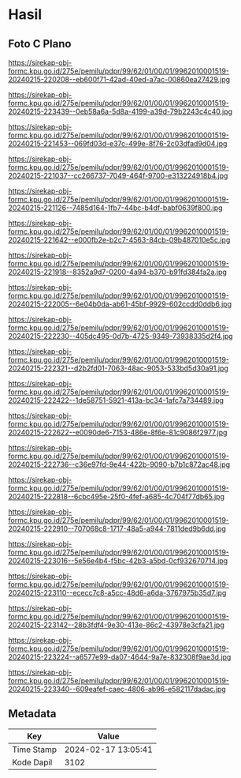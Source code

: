 # Hasil

## Foto C Plano

https://sirekap-obj-formc.kpu.go.id/275e/pemilu/pdpr/99/62/01/00/01/9962010001519-20240215-220208--eb600f71-42ad-40ed-a7ac-00860ea27429.jpg

https://sirekap-obj-formc.kpu.go.id/275e/pemilu/pdpr/99/62/01/00/01/9962010001519-20240215-223439--0eb58a6a-5d8a-4199-a39d-79b2243c4c40.jpg

https://sirekap-obj-formc.kpu.go.id/275e/pemilu/pdpr/99/62/01/00/01/9962010001519-20240215-221453--069fd03d-e37c-499e-8f76-2c03dfad9d04.jpg

https://sirekap-obj-formc.kpu.go.id/275e/pemilu/pdpr/99/62/01/00/01/9962010001519-20240215-221037--cc266737-7049-464f-9700-e313224918b4.jpg

https://sirekap-obj-formc.kpu.go.id/275e/pemilu/pdpr/99/62/01/00/01/9962010001519-20240215-221126--7485d164-1fb7-44bc-b4df-babf0639f800.jpg

https://sirekap-obj-formc.kpu.go.id/275e/pemilu/pdpr/99/62/01/00/01/9962010001519-20240215-221642--e000fb2e-b2c7-4563-84cb-09b487010e5c.jpg

https://sirekap-obj-formc.kpu.go.id/275e/pemilu/pdpr/99/62/01/00/01/9962010001519-20240215-221918--8352a9d7-0200-4a94-b370-b91fd384fa2a.jpg

https://sirekap-obj-formc.kpu.go.id/275e/pemilu/pdpr/99/62/01/00/01/9962010001519-20240215-222005--6e04b0da-ab61-45bf-9929-602ccdd0ddb6.jpg

https://sirekap-obj-formc.kpu.go.id/275e/pemilu/pdpr/99/62/01/00/01/9962010001519-20240215-222230--405dc495-0d7b-4725-9349-73938335d2f4.jpg

https://sirekap-obj-formc.kpu.go.id/275e/pemilu/pdpr/99/62/01/00/01/9962010001519-20240215-222321--d2b2fd01-7063-48ac-9053-533bd5d30a91.jpg

https://sirekap-obj-formc.kpu.go.id/275e/pemilu/pdpr/99/62/01/00/01/9962010001519-20240215-222422--1de58751-5921-413a-bc34-1afc7a734489.jpg

https://sirekap-obj-formc.kpu.go.id/275e/pemilu/pdpr/99/62/01/00/01/9962010001519-20240215-222622--e0090de6-7153-486e-8f6e-81c9086f2977.jpg

https://sirekap-obj-formc.kpu.go.id/275e/pemilu/pdpr/99/62/01/00/01/9962010001519-20240215-222736--c36e97fd-9e44-422b-9090-b7b1c872ac48.jpg

https://sirekap-obj-formc.kpu.go.id/275e/pemilu/pdpr/99/62/01/00/01/9962010001519-20240215-222818--6cbc495e-25f0-4fef-a685-4c704f77db65.jpg

https://sirekap-obj-formc.kpu.go.id/275e/pemilu/pdpr/99/62/01/00/01/9962010001519-20240215-222910--707068c8-1717-48a5-a944-7811ded9b6dd.jpg

https://sirekap-obj-formc.kpu.go.id/275e/pemilu/pdpr/99/62/01/00/01/9962010001519-20240215-223016--5e56e4b4-f5bc-42b3-a5bd-0cf932670714.jpg

https://sirekap-obj-formc.kpu.go.id/275e/pemilu/pdpr/99/62/01/00/01/9962010001519-20240215-223110--ececc7c8-a5cc-48d6-a6da-3767975b35d7.jpg

https://sirekap-obj-formc.kpu.go.id/275e/pemilu/pdpr/99/62/01/00/01/9962010001519-20240215-223142--28b3fdf4-9e30-413e-86c2-43978e3cfa21.jpg

https://sirekap-obj-formc.kpu.go.id/275e/pemilu/pdpr/99/62/01/00/01/9962010001519-20240215-223224--a6577e99-da07-4644-9a7e-832308f9ae3d.jpg

https://sirekap-obj-formc.kpu.go.id/275e/pemilu/pdpr/99/62/01/00/01/9962010001519-20240215-223340--609eafef-caec-4806-ab96-e582117dadac.jpg


## Metadata

| Key        | Value               |
| ---------- | ------------------- |
| Time Stamp | 2024-02-17 13:05:41 |
| Kode Dapil | 3102                |




